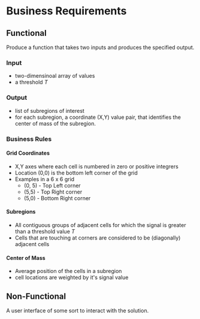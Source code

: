 # Business Requirements

## Functional

Produce a function that takes two inputs and produces the specified output.

### Input

- two-dimensinoal array of values
- a threshold *T*

### Output

- list of subregions of interest
- for each subregion, a coordinate (X,Y) value pair, that identifies the center of mass of the subregion.

### Business Rules

#### Grid Coordinates

- X,Y axes where each cell is numbered in zero or positive integrers
- Location (0,0) is the bottom left corner of the grid
- Examples in a 6 x 6 grid
    - (0, 5) -  Top Left corner
    - (5,5) - Top Right corner
    - (5,0) - Bottom Right corner

#### Subregions

- All contiguous groups of adjacent cells for which the signal is greater than a threshold value *T*
- Cells that are touching at corners are considered to be (diagonally) adjacent cells

#### Center of Mass

- Average position of the cells in a subregion
- cell locations are weighted by it's signal value

## Non-Functional

A user interface of some sort to interact with the solution.